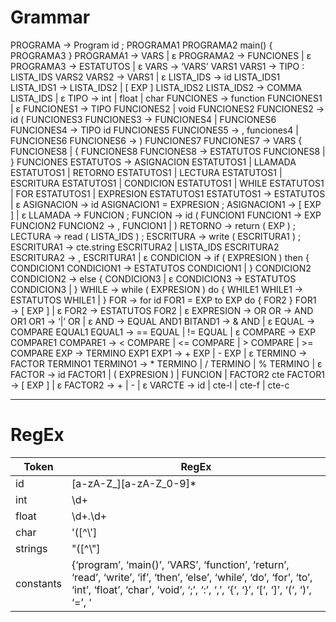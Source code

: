 # Grammar
PROGRAMA → Program id ; PROGRAMA1 PROGRAMA2 main() { PROGRAMA3 }
PROGRAMA1 → VARS | ε
PROGRAMA2 → FUNCIONES | ε
PROGRAMA3 → ESTATUTOS | ε
VARS → ‘VARS’ VARS1
VARS1 → TIPO : LISTA_IDS VARS2
VARS2 → VARS1 | ε
LISTA_IDS → id LISTA_IDS1
LISTA_IDS1 → LISTA_IDS2 | [ EXP ] LISTA_IDS2
LISTA_IDS2 → COMMA LISTA_IDS | ε
TIPO → int | float | char
FUNCIONES → function FUNCIONES1 | ε
FUNCIONES1 → TIPO FUNCIONES2 | void FUNCIONES2
FUNCIONES2 → id ( FUNCIONES3
FUNCIONES3 → FUNCIONES4 | FUNCIONES6
FUNCIONES4 → TIPO id FUNCIONES5
FUNCIONES5 → , funciones4 | FUNCIONES6
FUNCIONES6 → ) FUNCIONES7
FUNCIONES7 → VARS { FUNCIONES8 | { FUNCIONES8
FUNCIONES8 → ESTATUTOS FUNCIONES8 | } FUNCIONES
ESTATUTOS → ASIGNACION ESTATUTOS1 | LLAMADA ESTATUTOS1 | RETORNO ESTATUTOS1 | LECTURA ESTATUTOS1 | ESCRITURA ESTATUTOS1 | CONDICION ESTATUTOS1 | WHILE ESTATUTOS1 | FOR ESTATUTOS1 | EXPRESION ESTATUTOS1
ESTATUTOS1 → ESTATUTOS | ε
ASIGNACION → id ASIGNACION1 = EXPRESION ;
ASIGNACION1 → [ EXP ] | ε
LLAMADA → FUNCION ;
FUNCION → id ( FUNCION1
FUNCION1 → EXP FUNCION2
FUNCION2 → , FUNCION1 | )
RETORNO → return ( EXP ) ;
LECTURA → read ( LISTA_IDS ) ;
ESCRITURA → write ( ESCRITURA1 ) ;
ESCRITURA1 → cte.string ESCRITURA2 | LISTA_IDS ESCRITURA2
ESCRITURA2 → , ESCRITURA1 | ε
CONDICION → if ( EXPRESION ) then { CONDICION1
CONDICION1 → ESTATUTOS CONDICION1 | } CONDICION2
CONDICION2 → else { CONDICION3 | ε
CONDICION3 → ESTATUTOS CONDICION3 | }
WHILE → while ( EXPRESION ) do { WHILE1
WHILE1 → ESTATUTOS WHILE1 | }
FOR → for id FOR1 = EXP to EXP do { FOR2 }
FOR1 → [ EXP ] | ε
FOR2 → ESTATUTOS FOR2 | ε
EXPRESION → OR
OR → AND OR1
OR1 → ‘|’ OR | ε
AND → EQUAL AND1
BITAND1 → & AND | ε
EQUAL → COMPARE EQUAL1
EQUAL1 → == EQUAL | != EQUAL | ε
COMPARE → EXP COMPARE1
COMPARE1 → < COMPARE | <= COMPARE | > COMPARE | >= COMPARE
EXP → TERMINO EXP1
EXP1 → + EXP | - EXP | ε
TERMINO → FACTOR TERMINO1
TERMINO1 → * TERMINO | / TERMINO | % TERMINO | ε
FACTOR → id FACTOR1 | ( EXPRESION ) | FUNCION | FACTOR2 cte
FACTOR1 → [ EXP ] | ε
FACTOR2 → + | - | ε
VARCTE → id | cte-l | cte-f | cte-c


---
# RegEx
| Token | RegEx |
| --- | --- |
| id | [a-zA-Z_][a-zA-Z_0-9]* |
| int | \d+ |
| float | \d+\.\d+ |
| char | \'([^\\\']|(\\\')|(\\\\))?\' |
| strings | \"([^\\\"]|(\\\")|(\\\\))*\" |
| constants | {‘program’, ‘main()’, ‘VARS’, ‘function’, ‘return’, ‘read’, ‘write’, ‘if’, ‘then’, ‘else’, ‘while’, ‘do’, ‘for’, ‘to’, ‘int’, ‘float’, ‘char’, ‘void’, ‘;’, ‘:’, ‘,’, ‘{‘, ‘}’, ‘[‘, ‘]’, ‘(‘, ‘)’, ‘=’, ‘||’, ‘&&’, ‘==’, ‘!=’, ‘<’, ‘<=’, ‘>’, ‘>=’, ‘*’, ‘/’, ‘%’, ‘+’, ‘-’} |